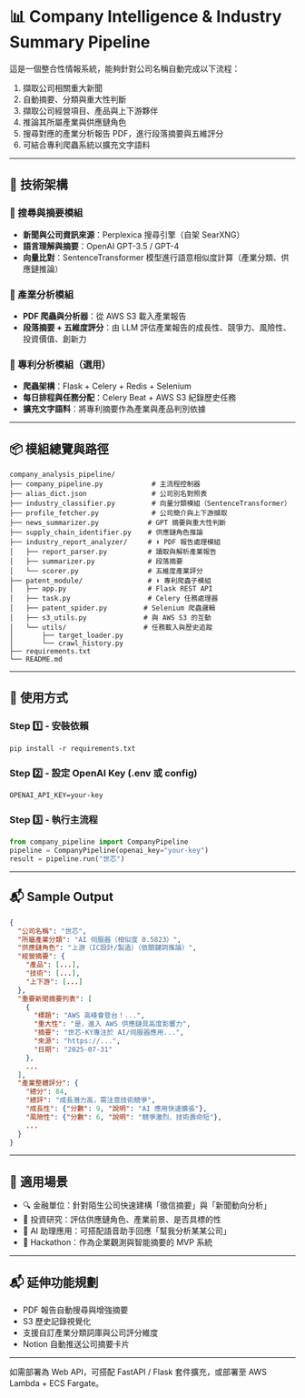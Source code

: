 # 📊 Company Intelligence & Industry Summary Pipeline

這是一個整合性情報系統，能夠針對公司名稱自動完成以下流程：

1. 擷取公司相關重大新聞
2. 自動摘要、分類與重大性判斷
3. 擷取公司經營項目、產品與上下游夥伴
4. 推論其所屬產業與供應鏈角色
5. 搜尋對應的產業分析報告 PDF，進行段落摘要與五維評分
6. 可結合專利爬蟲系統以擴充文字語料

---

## 🧠 技術架構

### 🔹 搜尋與摘要模組

* **新聞與公司資訊來源**：Perplexica 搜尋引擎（自架 SearXNG）
* **語言理解與摘要**：OpenAI GPT-3.5 / GPT-4
* **向量比對**：SentenceTransformer 模型進行語意相似度計算（產業分類、供應鏈推論）

### 🔹 產業分析模組

* **PDF 爬蟲與分析器**：從 AWS S3 載入產業報告
* **段落摘要 + 五維度評分**：由 LLM 評估產業報告的成長性、競爭力、風險性、投資價值、創新力

### 🔹 專利分析模組（選用）

* **爬蟲架構**：Flask + Celery + Redis + Selenium
* **每日排程與任務分配**：Celery Beat + AWS S3 紀錄歷史任務
* **擴充文字語料**：將專利摘要作為產業與產品判別依據

---

## 📦 模組總覽與路徑

```
company_analysis_pipeline/
├── company_pipeline.py            # 主流程控制器
├── alias_dict.json                # 公司別名對照表
├── industry_classifier.py         # 向量分類模組（SentenceTransformer）
├── profile_fetcher.py             # 公司簡介與上下游擷取
├── news_summarizer.py            # GPT 摘要與重大性判斷
├── supply_chain_identifier.py    # 供應鏈角色推論
├── industry_report_analyzer/     # ⬇︎ PDF 報告處理模組
│   ├── report_parser.py          # 讀取與解析產業報告
│   ├── summarizer.py             # 段落摘要
│   └── scorer.py                 # 五維度產業評分
├── patent_module/                # ⬇︎ 專利爬蟲子模組
│   ├── app.py                    # Flask REST API
│   ├── task.py                   # Celery 任務處理器
│   ├── patent_spider.py         # Selenium 爬蟲邏輯
│   ├── s3_utils.py              # 與 AWS S3 的互動
│   └── utils/                   # 任務載入與歷史追蹤
│       ├── target_loader.py
│       └── crawl_history.py
├── requirements.txt
└── README.md
```

---

## 🧪 使用方式

### Step 1️⃣ - 安裝依賴

```
pip install -r requirements.txt
```

### Step 2️⃣ - 設定 OpenAI Key (.env 或 config)

```
OPENAI_API_KEY=your-key
```

### Step 3️⃣ - 執行主流程

```python
from company_pipeline import CompanyPipeline
pipeline = CompanyPipeline(openai_key="your-key")
result = pipeline.run("世芯")
```

---

## 📬 Sample Output

```json
{
  "公司名稱": "世芯",
  "所屬產業分類": "AI 伺服器（相似度 0.5823）",
  "供應鏈角色": "上游（IC設計/製造）（依關鍵詞推論）",
  "經營摘要": {
    "產品": [...],
    "技術": [...],
    "上下游": [...]
  },
  "重要新聞摘要列表": [
    {
      "標題": "AWS 高峰會登台！...",
      "重大性": "是，進入 AWS 供應鏈具高度影響力",
      "摘要": "世芯-KY專注於 AI/伺服器應用...",
      "來源": "https://...",
      "日期": "2025-07-31"
    },
    ...
  ],
  "產業整體評分": {
    "總分": 84,
    "總評": "成長潛力高，需注意技術競爭",
    "成長性": {"分數": 9, "說明": "AI 應用快速擴張"},
    "風險性": {"分數": 6, "說明": "競爭激烈、技術壽命短"},
    ...
  }
}
```

---

## 🤝 適用場景

* 🔍 金融單位：針對陌生公司快速建構「徵信摘要」與「新聞動向分析」
* 💼 投資研究：評估供應鏈角色、產業前景、是否具標的性
* 🧠 AI 助理應用：可搭配語音助手回應「幫我分析某某公司」
* 🧱 Hackathon：作為企業觀測與智能摘要的 MVP 系統

---

## 📬 延伸功能規劃

* PDF 報告自動搜尋與增強摘要
* S3 歷史記錄視覺化
* 支援自訂產業分類詞庫與公司評分維度
* Notion 自動推送公司摘要卡片

---

如需部署為 Web API，可搭配 FastAPI / Flask 套件擴充，或部署至 AWS Lambda + ECS Fargate。

